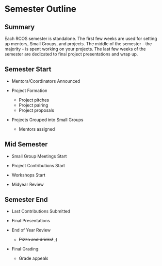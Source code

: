 # Semester Outline

## Summary

Each RCOS semester is standalone. The first few weeks are used for setting up mentors, Small Groups, and projects. The middle of the semester - the majority - is spent working on your projects. The last few weeks of the semester are dedicated to final project presentations and wrap up.

## Semester Start

- Mentors/Coordinators Announced

- Project Formation

  - Project pitches
  - Project pairing
  - Project proposals

- Projects Grouped into Small Groups
  - Mentors assigned

## Mid Semester

- Small Group Meetings Start

- Project Contributions Start

- Workshops Start

- Midyear Review

## Semester End

- Last Contributions Submitted

- Final Presentations

- End of Year Review

  - ~~Pizza and drinks!~~ ;(

- Final Grading
  - Grade appeals
